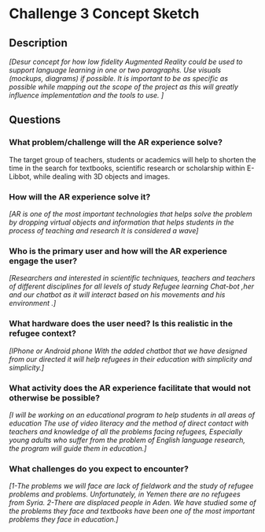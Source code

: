 # Challenge 3 Concept Sketch

## Description

*[Desur concept for how low fidelity Augmented Reality could be used to support language learning in one or two paragraphs. Use visuals (mockups, diagrams) if possible. It is important to be as specific as possible while mapping out the scope of the project as this will greatly influence implementation and the tools to use. ]*

## Questions

### What problem/challenge will the AR experience solve? 

The target group of teachers, students or academics will help to shorten the time in the search for textbooks, 
scientific research or scholarship within E-Libbot, while dealing with 3D objects and images.

### How will the AR experience solve it? 

*[AR is one of the most important technologies that helps solve the problem by dropping virtual objects and information that helps students in the process of teaching and research It is considered a wave]*

### Who is the primary user and how will the AR experience engage the user?

*[Researchers and interested in scientific techniques, teachers and teachers of different disciplines for all levels of study
Refugee learning Chat-bot ,her and our chatbot as it will interact based on his movements and his environment .]*

### What hardware does the user need? Is this realistic in the refugee context? 

*[IPhone or Android phone
With the added chatbot that we have designed from our directed it will help refugees in their education with simplicity and simplicity.]*


### What activity does the AR experience facilitate that would not otherwise be possible? 

*[I will be working on an educational program to help students in all areas of education
The use of video literacy and the method of direct contact with teachers and knowledge of all the problems facing refugees,
Especially young adults who suffer from the problem of English language research, the program will guide them in education.]*

### What challenges do you expect to encounter? 

*[1-The problems we will face are lack of fieldwork and the study of refugee problems and problems. Unfortunately, in Yemen there are no refugees from Syria. 
2-There are displaced people in Aden. We have studied some of the problems they face and textbooks have been one of the most important problems they face in education.]*

